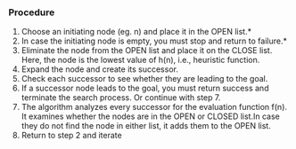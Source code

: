 ### Procedure

 1. Choose an initiating node (eg. n) and place it in the OPEN list.*
 2. In case the initiating node is empty, you must stop and return to failure.*
 3. Eliminate the node from the OPEN list and place it on the CLOSE list. Here, the node is the lowest value of h(n), i.e., heuristic function.
 4. Expand the node and create its successor.
 5. Check each successor to see whether they are leading to the goal.
 6. If a successor node leads to the goal, you must return success and terminate the search process. Or continue with step 7.
 7. The algorithm analyzes every successor  for the evaluation function f(n). It examines whether the nodes are in the OPEN or CLOSED list.In case they do not find the node in either list, it adds them to the OPEN list.
 8. Return to step 2 and iterate 
